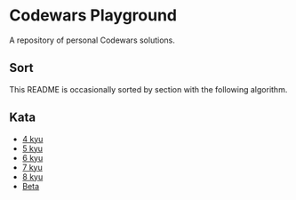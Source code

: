 # Codewars Playground

A repository of personal Codewars solutions.

## Sort

This README is occasionally sorted by section with the following algorithm.

## Kata

- [4 kyu](https://github.com/julienshim/codewars-playground/blob/master/4-kyu.md)
- [5 kyu](https://github.com/julienshim/codewars-playground/blob/master/5-kyu.md)
- [6 kyu](https://github.com/julienshim/codewars-playground/blob/master/6-kyu.md)
- [7 kyu](https://github.com/julienshim/codewars-playground/blob/master/7-kyu.md)
- [8 kyu](https://github.com/julienshim/codewars-playground/blob/master/8-kyu.md)
- [Beta](https://github.com/julienshim/codewars-playground/blob/master/beta.md)
  

